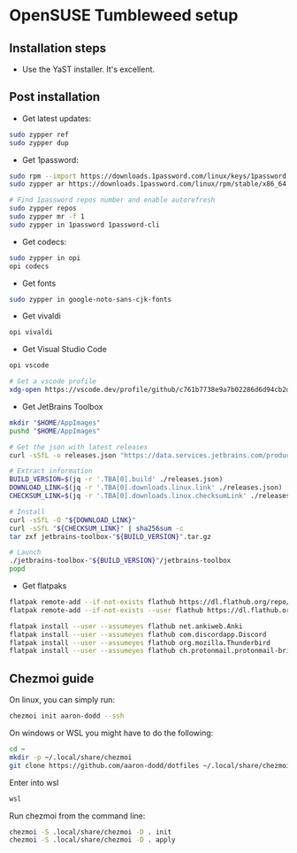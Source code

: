 # OpenSUSE Tumbleweed setup
## Installation steps

 - Use the YaST installer. It's excellent.

## Post installation

- Get latest updates:

```bash
sudo zypper ref
sudo zypper dup
```

- Get 1password:

```bash
sudo rpm --import https://downloads.1password.com/linux/keys/1password.asc
sudo zypper ar https://downloads.1password.com/linux/rpm/stable/x86_64 1password

# Find 1password repos number and enable autorefresh
sudo zypper repos
sudo zypper mr -f 1
sudo zypper in 1password 1password-cli
```

- Get codecs:

```bash
sudo zypper in opi
opi codecs
```

- Get fonts

```bash
sudo zypper in google-noto-sans-cjk-fonts
```

- Get vivaldi

```bash
opi vivaldi
```

- Get Visual Studio Code

```bash
opi vscode

# Get a vscode profile
xdg-open https://vscode.dev/profile/github/c761b7738e9a7b02286d6d94cb2d1ecd
```

- Get JetBrains Toolbox

```bash
mkdir "$HOME/AppImages"
pushd "$HOME/AppImages"

# Get the json with latest releases
curl -sSfL -o releases.json "https://data.services.jetbrains.com/products/releases?code=TBA&latest=true&type=release"

# Extract information
BUILD_VERSION=$(jq -r '.TBA[0].build' ./releases.json)
DOWNLOAD_LINK=$(jq -r '.TBA[0].downloads.linux.link' ./releases.json)
CHECKSUM_LINK=$(jq -r '.TBA[0].downloads.linux.checksumLink' ./releases.json)

# Install
curl -sSfL -O "${DOWNLOAD_LINK}"
curl -sSfL "${CHECKSUM_LINK}" | sha256sum -c
tar zxf jetbrains-toolbox-"${BUILD_VERSION}".tar.gz

# Launch
./jetbrains-toolbox-"${BUILD_VERSION}"/jetbrains-toolbox
popd
```

- Get flatpaks

```bash
flatpak remote-add --if-not-exists flathub https://dl.flathub.org/repo/flathub.flatpakrepo
flatpak remote-add --if-not-exists --user flathub https://dl.flathub.org/repo/flathub.flatpakrepo

flatpak install --user --assumeyes flathub net.ankiweb.Anki
flatpak install --user --assumeyes flathub com.discordapp.Discord
flatpak install --user --assumeyes flathub org.mozilla.Thunderbird
flatpak install --user --assumeyes flathub ch.protonmail.protonmail-bridge
```

## Chezmoi guide

On linux, you can simply run:

```bash
chezmoi init aaron-dodd --ssh
```

On windows or WSL you might have to do the following:

```bash
cd ~
mkdir -p ~/.local/share/chezmoi
git clone https://github.com/aaron-dodd/dotfiles ~/.local/share/chezmoi
```

Enter into wsl

```bash
wsl
```

Run chezmoi from the command line:

```bash
chezmoi -S .local/share/chezmoi -D . init
chezmoi -S .local/share/chezmoi -D . apply
```

